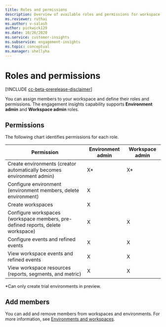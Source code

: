 ```yaml
---
title: Roles and permissions
description: Overview of available roles and permissions for workspace members. 
ms.reviewer: ruthai
ms.author: v-salash
author: pickwick129
ms.date: 10/26/2020
ms.service: customer-insights
ms.subservice: engagement-insights 
ms.topic: conceptual
ms.manager: shellyha
---
```


# Roles and permissions

[!INCLUDE [cc-beta-prerelease-disclaimer](includes/cc-beta-prerelease-disclaimer.md)]

You can assign members to your workspace and define their roles and permissions. The engagement insights capability supports **Environment admin** and **Workspace admin** roles.

## Permissions
  
The following chart identifies permissions for each role. 

| Permission | Environment admin | Workspace admin |
|--|--|--|
| Create environments (creator automatically becomes environment admin) | X* | X* |  |
| Configure environment (environment members, delete environment) | X |  |  |
| Create workspaces | X |  |  |
| Configure workspaces (workspace members, pre-defined reports, delete workspace) | X | X |  |
| Configure events and refined events | X | X |
| View workspace events and refined events | X | X |
| View workspace resources (reports, segments, and metric)| X | X |

*Can only create trial environments in preview. 

## Add members

You can add and remove members from workspaces and environments. For more information, see [Environments and workspaces](manage-environments-workspaces.md).
